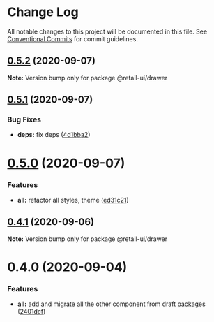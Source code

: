 # Change Log

All notable changes to this project will be documented in this file.
See [Conventional Commits](https://conventionalcommits.org) for commit guidelines.

## [0.5.2](https://github.com/sondh0127/retail-ui/compare/@retail-ui/drawer@0.5.1...@retail-ui/drawer@0.5.2) (2020-09-07)

**Note:** Version bump only for package @retail-ui/drawer

## [0.5.1](https://github.com/sondh0127/retail-ui/compare/@retail-ui/drawer@0.5.0...@retail-ui/drawer@0.5.1) (2020-09-07)

### Bug Fixes

- **deps:** fix deps ([4d1bba2](https://github.com/sondh0127/retail-ui/commit/4d1bba245caa5e94cdd085bf7609666537b5c10a))

# [0.5.0](https://github.com/sondh0127/retail-ui/compare/@retail-ui/drawer@0.4.1...@retail-ui/drawer@0.5.0) (2020-09-07)

### Features

- **all:** refactor all styles, theme ([ed31c21](https://github.com/sondh0127/retail-ui/commit/ed31c219cd925c3f8340066f504f2527a9e911bf))

## [0.4.1](https://github.com/sondh0127/retail-ui/compare/@retail-ui/drawer@0.4.0...@retail-ui/drawer@0.4.1) (2020-09-06)

**Note:** Version bump only for package @retail-ui/drawer

# 0.4.0 (2020-09-04)

### Features

- **all:** add and migrate all the other component from draft packages ([2401dcf](https://github.com/sondh0127/retail-ui/commit/2401dcffeed92aa322be2944d4cfa9b8002e6e53))
